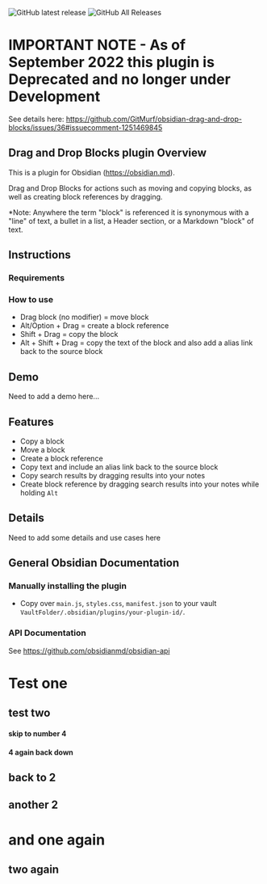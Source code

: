 ![GitHub latest release](https://img.shields.io/github/v/release/GitMurf/obsidian-drag-and-drop-blocks?style=for-the-badge&sort=semver)
![GitHub All Releases](https://img.shields.io/github/downloads/GitMurf/obsidian-drag-and-drop-blocks/total?style=for-the-badge)

# IMPORTANT NOTE - As of September 2022 this plugin is Deprecated and no longer under Development

See details here: https://github.com/GitMurf/obsidian-drag-and-drop-blocks/issues/36#issuecomment-1251469845

## Drag and Drop Blocks plugin Overview

This is a plugin for Obsidian (https://obsidian.md).

Drag and Drop Blocks for actions such as moving and copying blocks, as well as creating block references by dragging.

*Note: Anywhere the term "block" is referenced it is synonymous with a "line" of text, a bullet in a list, a Header section, or a Markdown "block" of text.

## Instructions

### Requirements



### How to use

- Drag block (no modifier) = move block
- Alt/Option + Drag = create a block reference
- Shift + Drag = copy the block
- Alt + Shift + Drag = copy the text of the block and also add a alias link back to the source block

## Demo

Need to add a demo here...

## Features

- Copy a block
- Move a block
- Create a block reference
- Copy text and include an alias link back to the source block
- Copy search results by dragging results into your notes
- Create block reference by dragging search results into your notes while holding `Alt`

## Details

Need to add some details and use cases here

## General Obsidian Documentation

### Manually installing the plugin

- Copy over `main.js`, `styles.css`, `manifest.json` to your vault `VaultFolder/.obsidian/plugins/your-plugin-id/`.

### API Documentation

See https://github.com/obsidianmd/obsidian-api

# Test one

## test two

#### skip to number 4

#### 4 again back down

## back to 2

## another 2

# and one again

## two again

